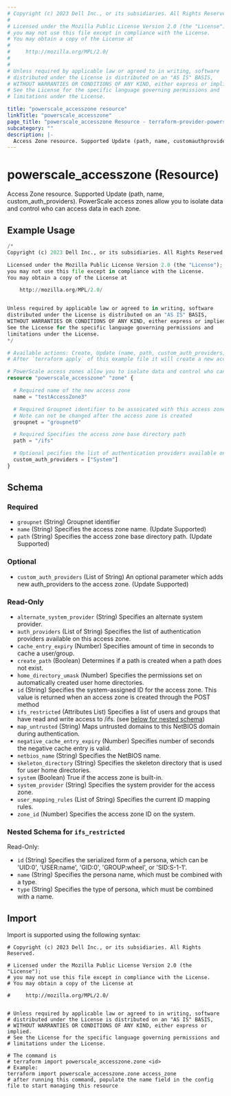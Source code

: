 ```yaml
---
# Copyright (c) 2023 Dell Inc., or its subsidiaries. All Rights Reserved.
#
# Licensed under the Mozilla Public License Version 2.0 (the "License");
# you may not use this file except in compliance with the License.
# You may obtain a copy of the License at
#
#     http://mozilla.org/MPL/2.0/
#
#
# Unless required by applicable law or agreed to in writing, software
# distributed under the License is distributed on an "AS IS" BASIS,
# WITHOUT WARRANTIES OR CONDITIONS OF ANY KIND, either express or implied.
# See the License for the specific language governing permissions and
# limitations under the License.

title: "powerscale_accesszone resource"
linkTitle: "powerscale_accesszone"
page_title: "powerscale_accesszone Resource - terraform-provider-powerscale"
subcategory: ""
description: |-
  Access Zone resource. Supported Update (path, name, customauthproviders). PowerScale access zones allow you to isolate data and control who can access data in each zone.
---
```


# powerscale_accesszone (Resource)

Access Zone resource. Supported Update (path, name, custom_auth_providers). PowerScale access zones allow you to isolate data and control who can access data in each zone.


## Example Usage

```terraform
/*
Copyright (c) 2023 Dell Inc., or its subsidiaries. All Rights Reserved.

Licensed under the Mozilla Public License Version 2.0 (the "License");
you may not use this file except in compliance with the License.
You may obtain a copy of the License at

    http://mozilla.org/MPL/2.0/


Unless required by applicable law or agreed to in writing, software
distributed under the License is distributed on an "AS IS" BASIS,
WITHOUT WARRANTIES OR CONDITIONS OF ANY KIND, either express or implied.
See the License for the specific language governing permissions and
limitations under the License.
*/

# Available actions: Create, Update (name, path, custom_auth_providers), Delete and Import
# After `terraform apply` of this example file it will create a new access zone with the name set in `name` attribute on the PowerScale

# PowerScale access zones allow you to isolate data and control who can access data in each zone.
resource "powerscale_accesszone" "zone" {

  # Required name of the new access zone
  name = "testAccessZone3"

  # Required Groupnet identifier to be assoicated with this access zone
  # Note can not be changed after the access zone is created
  groupnet = "groupnet0"

  # Required Specifies the access zone base directory path
  path = "/ifs"

  # Optional pecifies the list of authentication providers available on this access zon
  custom_auth_providers = ["System"]
}
```

<!-- schema generated by tfplugindocs -->
## Schema

### Required

- `groupnet` (String) Groupnet identifier
- `name` (String) Specifies the access zone name. (Update Supported)
- `path` (String) Specifies the access zone base directory path. (Update Supported)

### Optional

- `custom_auth_providers` (List of String) An optional parameter which adds new auth_providers to the access zone. (Update Supported)

### Read-Only

- `alternate_system_provider` (String) Specifies an alternate system provider.
- `auth_providers` (List of String) Specifies the list of authentication providers available on this access zone.
- `cache_entry_expiry` (Number) Specifies amount of time in seconds to cache a user/group.
- `create_path` (Boolean) Determines if a path is created when a path does not exist.
- `home_directory_umask` (Number) Specifies the permissions set on automatically created user home directories.
- `id` (String) Specifies the system-assigned ID for the access zone. This value is returned when an access zone is created through the POST method
- `ifs_restricted` (Attributes List) Specifies a list of users and groups that have read and write access to /ifs. (see [below for nested schema](#nestedatt--ifs_restricted))
- `map_untrusted` (String) Maps untrusted domains to this NetBIOS domain during authentication.
- `negative_cache_entry_expiry` (Number) Specifies number of seconds the negative cache entry is valid.
- `netbios_name` (String) Specifies the NetBIOS name.
- `skeleton_directory` (String) Specifies the skeleton directory that is used for user home directories.
- `system` (Boolean) True if the access zone is built-in.
- `system_provider` (String) Specifies the system provider for the access zone.
- `user_mapping_rules` (List of String) Specifies the current ID mapping rules.
- `zone_id` (Number) Specifies the access zone ID on the system.

<a id="nestedatt--ifs_restricted"></a>
### Nested Schema for `ifs_restricted`

Read-Only:

- `id` (String) Specifies the serialized form of a persona, which can be 'UID:0', 'USER:name', 'GID:0', 'GROUP:wheel', or 'SID:S-1-1'.
- `name` (String) Specifies the persona name, which must be combined with a type.
- `type` (String) Specifies the type of persona, which must be combined with a name.

## Import

Import is supported using the following syntax:

```shell
# Copyright (c) 2023 Dell Inc., or its subsidiaries. All Rights Reserved.

# Licensed under the Mozilla Public License Version 2.0 (the "License");
# you may not use this file except in compliance with the License.
# You may obtain a copy of the License at

#     http://mozilla.org/MPL/2.0/


# Unless required by applicable law or agreed to in writing, software
# distributed under the License is distributed on an "AS IS" BASIS,
# WITHOUT WARRANTIES OR CONDITIONS OF ANY KIND, either express or implied.
# See the License for the specific language governing permissions and
# limitations under the License.

# The command is
# terraform import powerscale_accesszone.zone <id>
# Example:
terraform import powerscale_accesszone.zone access_zone
# after running this command, populate the name field in the config file to start managing this resource
```